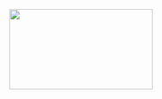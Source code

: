 
<img src="https://github.com/jingom368/oumtt/assets/67932739/e03c6766-908e-4281-99ab-4ec08456938f" width="256" height="144">
